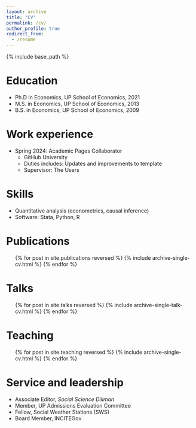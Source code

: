 ```yaml
---
layout: archive
title: "CV"
permalink: /cv/
author_profile: true
redirect_from:
  - /resume
---
```


{% include base_path %}

Education
======
* Ph.D in Economics, UP School of Economics, 2021
* M.S. in Economics, UP School of Economics, 2013
* B.S. in Economics, UP School of Economics, 2009

Work experience
======
* Spring 2024: Academic Pages Collaborator
  * GitHub University
  * Duties includes: Updates and improvements to template
  * Supervisor: The Users
  
Skills
======
* Quantitative analysis (econometrics, causal inference)
* Software: Stata, Python, R

Publications
======
  <ul>{% for post in site.publications reversed %}
    {% include archive-single-cv.html %}
  {% endfor %}</ul>
  
Talks
======
  <ul>{% for post in site.talks reversed %}
    {% include archive-single-talk-cv.html  %}
  {% endfor %}</ul>
  
Teaching
======
  <ul>{% for post in site.teaching reversed %}
    {% include archive-single-cv.html %}
  {% endfor %}</ul>
  
Service and leadership
======
* Associate Editor, <em>Social Science Diliman</em>
* Member, UP Admissions Evaluation Committee
* Fellow, Social Weather Stations (SWS)
* Board Member, INCITEGov